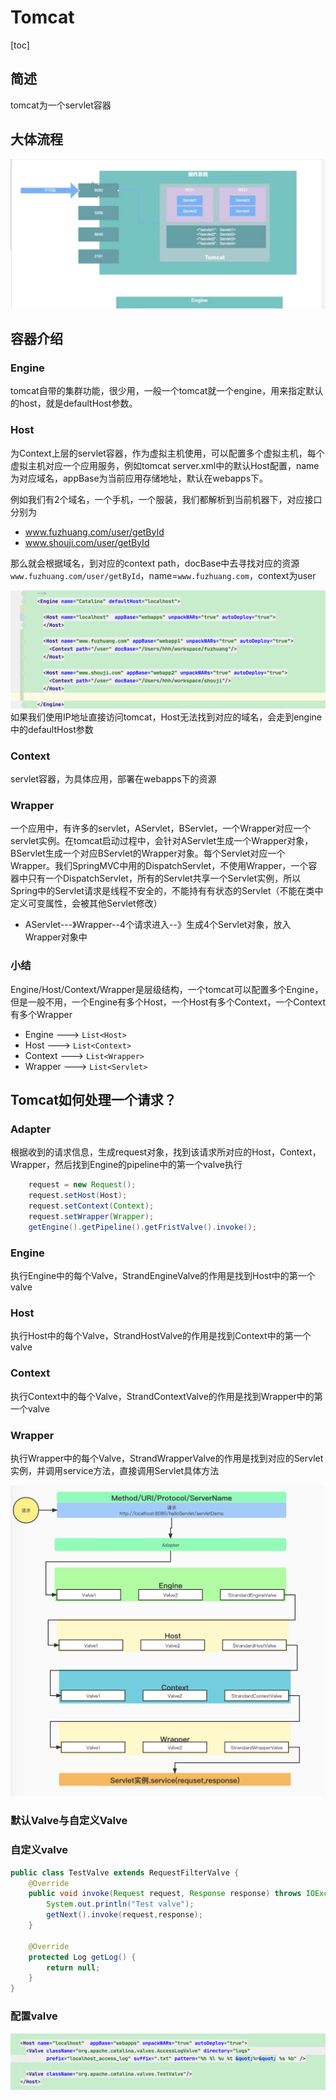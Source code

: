 # Tomcat
[toc]

## 简述
tomcat为一个servlet容器
## 大体流程

![avatar](./../image/tomcat请求大体流程.png)

## 容器介绍
### Engine
tomcat自带的集群功能，很少用，一般一个tomcat就一个engine，用来指定默认的host，就是defaultHost参数。
### Host
为Context上层的servlet容器，作为虚拟主机使用，可以配置多个虚拟主机，每个虚拟主机对应一个应用服务，例如tomcat server.xml中的默认Host配置，name为对应域名，appBase为当前应用存储地址，默认在webapps下。

例如我们有2个域名，一个手机，一个服装，我们都解析到当前机器下，对应接口分别为
- www.fuzhuang.com/user/getById
- www.shouji.com/user/getById

那么就会根据域名，到对应的context path，docBase中去寻找对应的资源`www.fuzhuang.com/user/getById`，name=`www.fuzhuang.com`，context为user

![avatar](../image/配置Host.png)
如果我们使用IP地址直接访问tomcat，Host无法找到对应的域名，会走到engine中的defaultHost参数

### Context
servlet容器，为具体应用，部署在webapps下的资源

### Wrapper
一个应用中，有许多的servlet，AServlet，BServlet，一个Wrapper对应一个servlet实例。在tomcat启动过程中，会针对AServlet生成一个Wrapper对象，BServlet生成一个对应BServlet的Wrapper对象。每个Servlet对应一个Wrapper。我们SpringMVC中用的DispatchServlet，不使用Wrapper，一个容器中只有一个DispatchServlet，所有的Servlet共享一个Servlet实例，所以Spring中的Servlet请求是线程不安全的，不能持有有状态的Servlet（不能在类中定义可变属性，会被其他Servlet修改）

- AServlet---》Wrapper--4个请求进入--》生成4个Servlet对象，放入Wrapper对象中

### 小结
Engine/Host/Context/Wrapper是层级结构，一个tomcat可以配置多个Engine，但是一般不用，一个Engine有多个Host，一个Host有多个Context，一个Context有多个Wrapper

- Engine ---> `List<Host>`
- Host ---> `List<Context>`
- Context ---> `List<Wrapper>`
- Wrapper ---> `List<Servlet>`


## Tomcat如何处理一个请求？

### Adapter
根据收到的请求信息，生成request对象，找到该请求所对应的Host，Context，Wrapper，然后找到Engine的pipeline中的第一个valve执行
```java
    request = new Request();
    request.setHost(Host);
    request.setContext(Context);
    request.setWrapper(Wrapper);
    getEngine().getPipeline().getFristValve().invoke();
```
### Engine
执行Engine中的每个Valve，StrandEngineValve的作用是找到Host中的第一个valve
### Host
执行Host中的每个Valve，StrandHostValve的作用是找到Context中的第一个valve
### Context
执行Context中的每个Valve，StrandContextValve的作用是找到Wrapper中的第一个valve
### Wrapper
执行Wrapper中的每个Valve，StrandWrapperValve的作用是找到对应的Servlet实例，并调用service方法，直接调用Servlet具体方法

![avatar](../image/tomcat请求执行流程.png)

### 默认Valve与自定义Valve
### 自定义valve
```java
public class TestValve extends RequestFilterValve {
    @Override
    public void invoke(Request request, Response response) throws IOException, ServletException {
        System.out.println("Test valve");
        getNext().invoke(request,response);
    }

    @Override
    protected Log getLog() {
        return null;
    }
}
```

### 配置valve
![avatar](../image/自定义valve.png)
